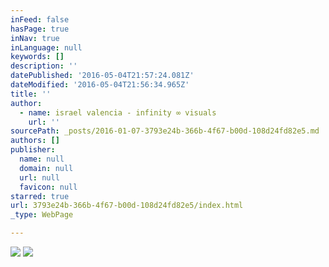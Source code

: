 ```yaml
---
inFeed: false
hasPage: true
inNav: true
inLanguage: null
keywords: []
description: ''
datePublished: '2016-05-04T21:57:24.081Z'
dateModified: '2016-05-04T21:56:34.965Z'
title: ''
author:
  - name: israel valencia - infinity ∞ visuals
    url: ''
sourcePath: _posts/2016-01-07-3793e24b-366b-4f67-b00d-108d24fd82e5.md
authors: []
publisher:
  name: null
  domain: null
  url: null
  favicon: null
starred: true
url: 3793e24b-366b-4f67-b00d-108d24fd82e5/index.html
_type: WebPage

---
```

![](https://s3-us-west-2.amazonaws.com/the-grid-img/p/f1d70c4db5211925f1cc89f7e1199c698a286518.jpg)
![](https://s3-us-west-2.amazonaws.com/the-grid-img/p/26680e1cfea0ffd4e9d3cf4860a4dd879aac5e3b.jpg)